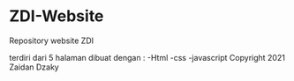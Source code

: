 # ZDI-Website
Repository website ZDI

terdiri dari 5 halaman
dibuat dengan :
-Html
-css
-javascript
Copyright 2021 Zaidan Dzaky
